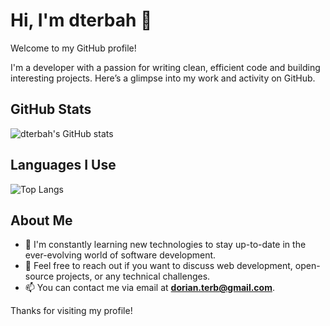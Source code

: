 # Hi, I'm dterbah 👋

Welcome to my GitHub profile!

I'm a developer with a passion for writing clean, efficient code and building interesting projects. Here’s a glimpse into my work and activity on GitHub.

## GitHub Stats

![dterbah's GitHub stats](https://github-readme-stats.vercel.app/api?username=dterbah&show_icons=true&hide_title=true)

## Languages I Use

![Top Langs](https://github-readme-stats.vercel.app/api/top-langs/?username=dterbah&layout=compact)

## About Me

- 🌱 I'm constantly learning new technologies to stay up-to-date in the ever-evolving world of software development.
- 💬 Feel free to reach out if you want to discuss web development, open-source projects, or any technical challenges.
- 📫 You can contact me via email at **dorian.terb@gmail.com**.

Thanks for visiting my profile!
